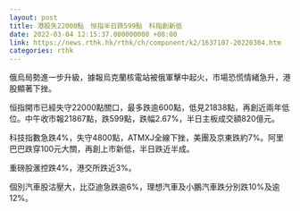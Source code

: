 ```yaml
---
layout: post
title: 港股失22000點　恒指半日跌599點　科指創新低
date: 2022-03-04 12:15:37.000000000 +08:00
link: https://news.rthk.hk/rthk/ch/component/k2/1637107-20220304.htm
categories: rthk
---
```


俄烏局勢進一步升級，據報烏克蘭核電站被俄軍擊中起火，市場恐慌情緒急升，港股顯著下挫。

恒指開市已經失守22000點關口，最多跌逾600點，低見21838點，再創近兩年低位。中午收市報21867點，跌599點，跌幅2.67%，半日主板成交額820億元。

科技指數急跌4%，失守4800點，ATMXJ全線下挫，美團及京東跌約7%。阿里巴巴跌穿100元大關，再創上市新低，半日跌近半成。

重磅股滙控跌4%，港交所跌近3%。

個別汽車股沽壓大，比亞迪急跌逾6%，理想汽車及小鵬汽車跌分別跌10%及逾12%。
